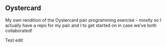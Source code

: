 ## Oystercard

My own rendition of the Oystercard pair programming exercise - mostly so I actually have a repo for my pair and I to get started on in case we've both collaborated!

Test edit
